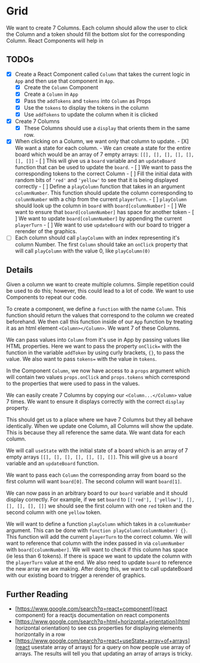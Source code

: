 # Grid

We want to create 7 Columns. Each column should allow the user to click the Column and a token should fill the bottom slot for the corresponding Column. React Components will help in

## TODOs

- [x] Create a React Component called `Column` that takes the current logic in `App` and then use that component in `App`.
  - [x] Create the `Column` Component
  - [x] Create a `Column` in `App`
  - [x] Pass the `addTokens` and `tokens` into `Column` as Props
  - [x] Use the `tokens` to display the tokens in the column
  - [x] Use `addTokens` to update the column when it is clicked
- [x] Create 7 Columns
  - [x] These Columns should use a `display` that orients them in the same row.
- [x] When clicking on a Column, we want only that column to update. - [X] We want a state for each column. - We can create a state for the entire board which would be an array of 7 empty arrays: `[[], [], [], [], [], [], []]` - [ ] This will give us a `board` variable and an `updateBoard` function that can be used to update the `board`. - [ ] We want to pass the corresponding tokens to the correct Column - [ ] Fill the initial data with random bits of `'red'` and `'yellow'` to see that it is being displayed correctly - [ ] Define a `playColumn` function that takes in an argument `columnNumber`. This function should update the column corresponding to `columnNumber` with a chip from the current `playerTurn`. - [ ] `playColumn` should look up the column in `board` with `board[columnNumber]` - [ ] We want to ensure that `board[columnNumber]` has space for another token - [ ] We want to update `board[columnNumber]` by appending the current `playerTurn` - [ ] We want to use `updateBoard` with our board to trigger a rerender of the graphics.
- [ ] Each column should call `playColumn` with an index representing it's column Number. The first `Column` should take an `onClick` property that will call `playColumn` with the value 0, like `playColumn(0)`

## Details

Given a column we want to create multiple columns. Simple repetition could be used to do this; however, this could lead to a lot of code. We want to use Components to repeat our code.

To create a component, we define a `function` with the name `Column`. This function should return the values that correspond to the column we created beforehand. We then call this function inside of our `App` function by treating it as an html element `<Column></Column>`. We want 7 of these Columns.

We can pass values into `Column` from it's use in App by passing values like HTML properties. Here we want to pass the property `onClick=` with the function in the variable `addToken` by using curly brackets, `{}`, to pass the value. We also want to pass `tokens=` with the value in `tokens`.

In the Component `Column`, we now have access to a `props` argument which will contain two values `props.onClick` and `props.tokens` which correspond to the properties that were used to pass in the values.

We can easily create 7 Columns by copying our `<Column...</Column>` value 7 times. We want to ensure it displays correctly with the correct `display` property.

This should get us to a place where we have 7 Columns but they all behave identically. When we update one Column, all Columns will show the update. This is because they all reference the same data. We want data for each column.

We will call `useState` with the initial state of a board which is an array of 7 empty arrays `[[], [], [], [], [], [], []]`. This will give us a `board` variable and an `updateBoard` function.

We want to pass each `Column` the corresponding array from board so the first column will want `board[0]`. The second column will want `board[1]`.

We can now pass in an arbitrary board to our `board` variable and it should display correctly. For example, if we set `board` to `[['red'], ['yellow'], [], [], [], [], []]` we should see the first column with one `red` token and the second column with one `yellow` token.

We will want to define a function `playColumn` which takes in a `columnNumber` argument. This can be done with `function playColumn(columnNumber) {}`. This function will add the current `playerTurn` to the correct column. We will want to reference that column with the index passed in via `columnNumber` with `board[columnNumber]`. We will want to check if this column has space (ie less than 6 tokens). If there is space we want to update the column with the `playerTurn` value at the end. We also need to update `board` to reference the new array we are making. After doing this, we want to call updateBoard with our existing board to trigger a rerender of graphics.

## Further Reading

- [https://www.google.com/search?q=react+component](react component) for a reactjs documentation on react components
- [https://www.google.com/search?q=html+horizontal+orientation](html horizontal orientation) to see css properties for displaying elements horizontally in a row
- [https://www.google.com/search?q=react+useState+array+of+arrays](react usestate array of arrays) for a query on how people use array of arrays. The results will tell you that updating an array of arrays is tricky.
